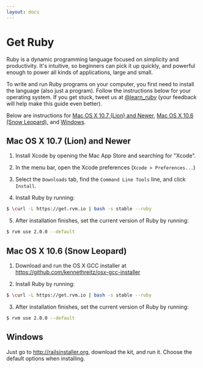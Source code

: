 ```yaml
---
layout: docs
---
```


# Get Ruby

Ruby is a dynamic programming language focused on simplicity and productivity. It's intuitive, so beginners can pick it up quickly, and powerful enough to power all kinds of applications, large and small.

To write and run Ruby programs on your computer, you first need to install the language (also just a program). Follow the instructions below for your operating system. If you get stuck, tweet us at [@learn_ruby](http://twitter.com/learn_ruby) (your feedback will help make this guide even better).

Below are instructions for [Mac OS X 10.7 (Lion) and Newer](#osx-10_7), [Mac OS X 10.6 (Snow Leopard)](#osx-10_6), and [Windows](#windows).

<!--
If you're stuck, you can also try the Rails Girls guide: http://guides.railsgirls.com/install/
-->


<a name="osx-10_7"></a>
## Mac OS X 10.7 (Lion) and Newer

1. Install Xcode by opening the Mac App Store and searching for "Xcode".

2. In the menu bar, open the Xcode preferences (`Xcode > Preferences...`)

3. Select the `Downloads` tab, find the `Command Line Tools` line, and click `Install`.

4. Install Ruby by running:

  ```bash
  $ \curl -L https://get.rvm.io | bash -s stable --ruby
  ```

5. After installation finishes, set the current version of Ruby by running:

  ```bash
  $ rvm use 2.0.0 --default
  ```

<a name="osx-10_6"></a>
## Mac OS X 10.6 (Snow Leopard)

1. Download and run the OS X GCC installer at https://github.com/kennethreitz/osx-gcc-installer

2. Install Ruby by running:

  ```bash
  $ \curl -L https://get.rvm.io | bash -s stable --ruby
  ```

3. After installation finishes, set the current version of Ruby by running:

  ```bash
  $ rvm use 2.0.0 --default
  ```

<a name="windows"></a>
## Windows

Just go to http://railsinstaller.org, download the kit, and run it. Choose the default options when installing.
